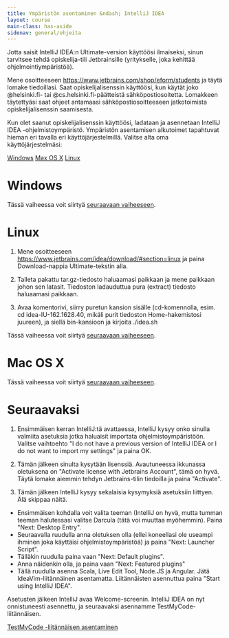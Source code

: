 ```yaml
---
title: Ympäristön asentaminen &ndash; IntelliJ IDEA
layout: course
main-class: has-aside
sidenav: general/ohjeita
---
```


Jotta saisit IntelliJ IDEA:n Ultimate-version käyttöösi ilmaiseksi, sinun tarvitsee tehdä opiskelija-tili Jetbrainsille (yritykselle, joka kehittää ohjelmointiympäristöä).

Mene osoitteeseen <https://www.jetbrains.com/shop/eform/students> ja täytä lomake tiedoillasi. Saat opiskelijalisenssin käyttöösi, kun käytät joko @helsinki.fi- 
tai @cs.helsinki.fi-päätteistä sähköpostiosoitetta. Lomakkeen täytettyäsi saat ohjeet antamaasi sähköpostiosoitteeseen jatkotoimista opiskelijalisenssin saamisesta.

Kun olet saanut opiskelijalisenssin käyttöösi, ladataan ja asennetaan IntelliJ IDEA -ohjelmistoympäristö. Ympäristön asentamisen alkutoimet tapahtuvat hieman eri tavalla eri käyttöjärjestelmillä. Valitse alta oma käyttöjärjestelmäsi:

<div class="actions">
	<a class="action" href="#windows">Windows</a>
	<a class="action" href="#mac-os-x">Max OS X</a>
	<a class="action" href="#linux">Linux</a>
</div>

# Windows

Tässä vaiheessa voit siirtyä [seuraavaan vaiheeseen](#seuraavaksi).

# Linux

1. Mene osoitteeseen <https://www.jetbrains.com/idea/download/#section=linux> ja paina Download-nappia Ultimate-tekstin alla.

2. Talleta pakattu tar.gz-tiedosto haluaamasi paikkaan ja mene paikkaan johon sen latasit. Tiedoston ladauduttua pura (extract) tiedosto haluaamasi paikkaan.

3. Avaa komentorivi, siirry puretun kansion sisälle (cd-komennolla, esim. cd idea-IU-162.1628.40, mikäli purit tiedoston Home-hakemistosi juureen), ja siellä bin-kansioon ja kirjoita ./idea.sh

Tässä vaiheessa voit siirtyä [seuraavaan vaiheeseen](#seuraavaksi).

# Mac OS X

Tässä vaiheessa voit siirtyä [seuraavaan vaiheeseen](#seuraavaksi).

# Seuraavaksi

1. Ensimmäisen kerran IntelliJ:tä avattaessa, IntelliJ kysyy onko sinulla valmiita asetuksia jotka haluaisit importata ohjelmistoympäristöön. Valitse vaihtoehto "I do not have a previous version of IntelliJ IDEA or I do not want to import my settings" ja paina OK.

2. Tämän jälkeen sinulta kysytään lisenssiä. Avautuneessa ikkunassa oletuksena on "Activate license with Jetbrains Account", tämä on hyvä. Täytä lomake aiemmin tehdyn Jetbrains-tilin tiedoilla ja paina "Activate".

3. Tämän jälkeen IntelliJ kysyy sekalaisia kysymyksiä asetuksiin liittyen. Älä skippaa näitä. 
- Ensimmäisen kohdalla voit valita teeman (IntelliJ on hyvä, mutta tumman teeman halutessasi valitse Darcula (tätä voi muuttaa myöhemmin). Paina "Next: Desktop Entry". 
- Seuraavalla ruudulla anna oletuksen olla (ellei koneellasi ole useampi ihminen joka käyttäisi ohjelmistoympäristöä) ja paina "Next: Launcher Script". 
- Tälläkin ruudulla paina vaan "Next: Default plugins". 
- Anna näidenkin olla, ja paina vaan "Next: Featured plugins"
- Tällä ruudulla asenna Scala, Live Edit Tool, Node.JS ja Angular. Jätä IdeaVim-liitännäinen asentamatta. Liitännäisten asennuttua paina "Start using IntelliJ IDEA".

Asetusten jälkeen IntelliJ avaa Welcome-screenin. IntelliJ IDEA on nyt onnistuneesti asennettu, ja seuraavaksi asennamme TestMyCode-liitännäisen.

<div class="actions">
	<a class="action" href="/courses/general/ohjelmointi/asentaminen/intellij/tmc/">TestMyCode -liitännäisen asentaminen</a>
</div>

